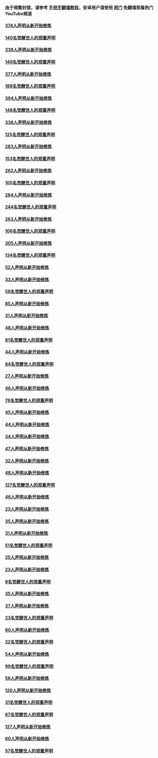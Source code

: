 #### 由于频繁封锁，请参考 [手把手翻墙教程](https://github.com/gfw-breaker/guides/wiki/)，安卓用户请使用 [网门](https://github.com/gfw-breaker/nogfw/blob/master/dl.md?t=05202301) 免翻墙观看热门YouTube频道 

#### [374人声明从新开始修炼](../pages/91/425811.md?t=05202301) 

#### [140名觉醒世人的郑重声明](../pages/91/425810.md?t=05202301) 

#### [339人声明从新开始修炼](../pages/91/425690.md?t=05202301) 

#### [149名觉醒世人的郑重声明](../pages/91/425689.md?t=05202301) 

#### [377人声明从新开始修炼](../pages/91/424867.md?t=05202301) 

#### [188名觉醒世人的郑重声明](../pages/91/424866.md?t=05202301) 

#### [394人声明从新开始修炼](../pages/91/423914.md?t=05202301) 

#### [148名觉醒世人的郑重声明](../pages/91/423913.md?t=05202301) 

#### [338人声明从新开始修炼](../pages/91/423540.md?t=05202301) 

#### [125名觉醒世人的郑重声明](../pages/91/423539.md?t=05202301) 

#### [283人声明从新开始修炼](../pages/91/423296.md?t=05202301) 

#### [153名觉醒世人的郑重声明](../pages/91/423295.md?t=05202301) 

#### [262人声明从新开始修炼](../pages/91/423004.md?t=05202301) 

#### [105名觉醒世人的郑重声明](../pages/91/423003.md?t=05202301) 

#### [284人声明从新开始修炼](../pages/91/422707.md?t=05202301) 

#### [244名觉醒世人的郑重声明](../pages/91/422706.md?t=05202301) 

#### [263人声明从新开始修炼](../pages/91/422553.md?t=05202301) 

#### [106名觉醒世人的郑重声明](../pages/91/422552.md?t=05202301) 

#### [305人声明从新开始修炼](../pages/91/422153.md?t=05202301) 

#### [134名觉醒世人的郑重声明](../pages/91/422152.md?t=05202301) 

#### [52人声明从新开始修炼](../pages/91/421846.md?t=05202301) 

#### [33人声明从新开始修炼](../pages/91/421804.md?t=05202301) 

#### [58名觉醒世人的郑重声明](../pages/91/421845.md?t=05202301) 

#### [85人声明从新开始修炼](../pages/91/421769.md?t=05202301) 

#### [31人声明从新开始修炼](../pages/91/421763.md?t=05202301) 

#### [48人声明从新开始修炼](../pages/91/421605.md?t=05202301) 

#### [81名觉醒世人的郑重声明](../pages/91/421656.md?t=05202301) 

#### [44人声明从新开始修炼](../pages/91/421544.md?t=05202301) 

#### [84名觉醒世人的郑重声明](../pages/91/421543.md?t=05202301) 

#### [27人声明从新开始修炼](../pages/91/421465.md?t=05202301) 

#### [46人声明从新开始修炼](../pages/91/421454.md?t=05202301) 

#### [76名觉醒世人的郑重声明](../pages/91/421453.md?t=05202301) 

#### [45人声明从新开始修炼](../pages/91/421452.md?t=05202301) 

#### [44人声明从新开始修炼](../pages/91/421422.md?t=05202301) 

#### [34人声明从新开始修炼](../pages/91/421322.md?t=05202301) 

#### [47人声明从新开始修炼](../pages/91/421264.md?t=05202301) 

#### [32人声明从新开始修炼](../pages/91/421225.md?t=05202301) 

#### [48人声明从新开始修炼](../pages/91/421202.md?t=05202301) 

#### [127名觉醒世人的郑重声明](../pages/91/421224.md?t=05202301) 

#### [46人声明从新开始修炼](../pages/91/421203.md?t=05202301) 

#### [23人声明从新开始修炼](../pages/91/421138.md?t=05202301) 

#### [35人声明从新开始修炼](../pages/91/421122.md?t=05202301) 

#### [31人声明从新开始修炼](../pages/91/421081.md?t=05202301) 

#### [51名觉醒世人的郑重声明](../pages/91/421080.md?t=05202301) 

#### [25人声明从新开始修炼](../pages/91/421020.md?t=05202301) 

#### [23人声明从新开始修炼](../pages/91/420884.md?t=05202301) 

#### [8名觉醒世人的郑重声明](../pages/91/420883.md?t=05202301) 

#### [35人声明从新开始修炼](../pages/91/420809.md?t=05202301) 

#### [37人声明从新开始修炼](../pages/91/420766.md?t=05202301) 

#### [23名觉醒世人的郑重声明](../pages/91/420765.md?t=05202301) 

#### [60人声明从新开始修炼](../pages/91/420727.md?t=05202301) 

#### [22名觉醒世人的郑重声明](../pages/91/420726.md?t=05202301) 

#### [54人声明从新开始修炼](../pages/91/420529.md?t=05202301) 

#### [99名觉醒世人的郑重声明](../pages/91/420528.md?t=05202301) 

#### [58人声明从新开始修炼](../pages/91/420198.md?t=05202301) 

#### [120人声明从新开始修炼](../pages/91/420141.md?t=05202301) 

#### [31名觉醒世人的郑重声明](../pages/91/420197.md?t=05202301) 

#### [67名觉醒世人的郑重声明](../pages/91/420140.md?t=05202301) 

#### [127人声明从新开始修炼](../pages/91/420082.md?t=05202301) 

#### [60人声明从新开始修炼](../pages/91/420081.md?t=05202301) 

#### [57名觉醒世人的郑重声明](../pages/91/420080.md?t=05202301) 

